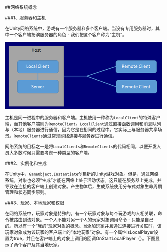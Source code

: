 ##网络系统概念

###1、服务器和主机

在Unity网络系统中，游戏有一个服务器和多个客户端。当没有专用服务器时，其中一个客户端扮演服务器的角色 - 我们把这个客户称为“主机”。

![](/assets/NetworkHost.png)

主机是同一进程中的服务器和客户端。主机使用一种称为`LocalClient`的特殊客户端，而其他客户端则为`RemoteClient`。`LocalClient`通过直接函数调用和消息队列与（本地）服务器进行通信，因为它是在相同的过程中。它实际上与服务器共享场景。`RemoteClients`通过常规网络连接与服务器进行通信。


网络系统的目标之一是将`LocalClients`和`RemoteClients`的代码相同，以便开发人员大多数时候只需要考虑一种类型的客户端。



###2、实例化和生成

在Unity中，`GameObject.Instantiate`创建新的Unity游戏对象。但是，通过网络系统，对象也必须“生成”才能在网络上处于活动状态。这只能在服务器上完成，并导致在连接的客户端上创建对象。产生物体后，生成系统使用分布式对象生命周期管理和状态同步原则。

###3、玩家、本地玩家和权限

在网络系统中，玩家对象是特殊的。有一个玩家对象与每个玩游戏的人相关联，命令被路由到该对象。一个人不能对另一个人的玩家对象调用命令 - 只能是自己的。所以有一个“我的”玩家对象的概念。当添加玩家并且通过连接进行关联时，该玩家对象成为该玩家的客户端上的“本地玩家”对象。有一个属性isLocalPlayer设置为true，并且在客户端上的对象上调用的回调OnStartLocalPlayer（）。下图显示了两个客户及其当地玩家。
